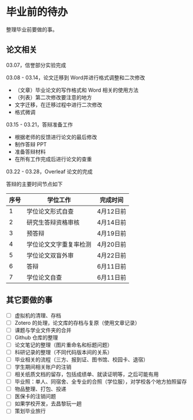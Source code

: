 # 毕业前的待办


整理毕业前要做的事。

<!--more-->

## 论文相关

03.07，信誉部分实验完成

03.08 - 03.14，论文迁移到 Word并进行格式调整和二次修改

- （文章）毕业论文的写作格式和 Word 相关的使用方法
- （列表）第二次修改要注意的地方
- 文字迁移，在迁移过程中进行二次修改
- 格式微调

03.15 - 03.21，答辩准备工作

- 根据老师的反馈进行论文的最后修改
- 制作答辩 PPT 
- 准备答辩材料
- 在所有工作完成后进行论文的查重

03.22 - 03.28，Overleaf 论文的完成

答辩的主要时间节点如下

| 序号 | 学位工作               | 完成时间  |
| ---- | ---------------------- | --------- |
| 1    | 学位论文形式自查       | 4月12日前 |
| 2    | 研究生答辩资格审核     | 4月14日前 |
| 3    | 预答辩                 | 4月19日前 |
| 4    | 学位论文文字重复率检测 | 4月20日前 |
| 5    | 学位论文双盲外审       | 4月22日前 |
| 6    | 答辩                   | 6月11日前 |
| 7    | 学位论文自查           | 6月11日前 |

## 其它要做的事

- [ ] 虚拟机的清理、存档
- [ ] Zotero 的处理，论文库的存档与复原（使用文章记录）
- [ ] 课题与学业文件夹的合并
- [ ] Github 仓库的整理
- [ ] 论文笔记的整理（图片重命名和标题问题）
- [ ] 科研记录的整理（不同代码版本间的关系）
- [ ] 毕业相关的流程（三方、报到证、图书馆、校园卡、退宿）
- [ ] 学生期间相关账户的注销
- [ ] 相关纸质文档的留存，包括成绩单、就读证明等，之后可能有用
- [ ] 毕业照：单人、同宿舍、全专业的合照（学位服），对学校各个地方拍照留存
- [ ] 物品整理、打包、投递
- [ ] 医保卡的注销问题
- [ ] 如果学校开发，去昌黎玩一趟
- [ ] 策划毕业旅行
